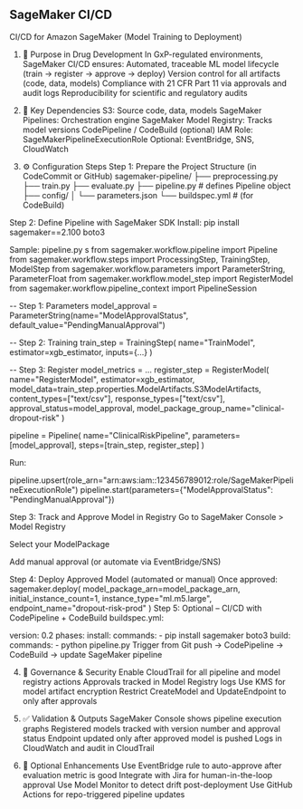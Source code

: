 ## SageMaker CI/CD
CI/CD for Amazon SageMaker (Model Training to Deployment)

1. 🎯 Purpose in Drug Development
In GxP-regulated environments, SageMaker CI/CD ensures:
  Automated, traceable ML model lifecycle (train → register → approve → deploy)
  Version control for all artifacts (code, data, models)
  Compliance with 21 CFR Part 11 via approvals and audit logs
  Reproducibility for scientific and regulatory audits

2. 🔗 Key Dependencies
S3: Source code, data, models
SageMaker Pipelines: Orchestration engine
SageMaker Model Registry: Tracks model versions
CodePipeline / CodeBuild (optional)
IAM Role: SageMakerPipelineExecutionRole
Optional: EventBridge, SNS, CloudWatch

3. ⚙️ Configuration Steps
Step 1: Prepare the Project Structure (in CodeCommit or GitHub)
sagemaker-pipeline/
├── preprocessing.py
├── train.py
├── evaluate.py
├── pipeline.py       # defines Pipeline object
├── config/
│   └── parameters.json
└── buildspec.yml     # (for CodeBuild)

Step 2: Define Pipeline with SageMaker SDK
Install:
pip install sagemaker==2.100 boto3

Sample: pipeline.py
s
from sagemaker.workflow.pipeline import Pipeline
from sagemaker.workflow.steps import ProcessingStep, TrainingStep, ModelStep
from sagemaker.workflow.parameters import ParameterString, ParameterFloat
from sagemaker.workflow.model_step import RegisterModel
from sagemaker.workflow.pipeline_context import PipelineSession

-- Step 1: Parameters
model_approval = ParameterString(name="ModelApprovalStatus", default_value="PendingManualApproval")

-- Step 2: Training
train_step = TrainingStep(
    name="TrainModel",
    estimator=xgb_estimator,
    inputs={...}
)

-- Step 3: Register
model_metrics = ...
register_step = RegisterModel(
    name="RegisterModel",
    estimator=xgb_estimator,
    model_data=train_step.properties.ModelArtifacts.S3ModelArtifacts,
    content_types=["text/csv"],
    response_types=["text/csv"],
    approval_status=model_approval,
    model_package_group_name="clinical-dropout-risk"
)

pipeline = Pipeline(
    name="ClinicalRiskPipeline",
    parameters=[model_approval],
    steps=[train_step, register_step]
)


Run:

pipeline.upsert(role_arn="arn:aws:iam::123456789012:role/SageMakerPipelineExecutionRole")
pipeline.start(parameters={"ModelApprovalStatus": "PendingManualApproval"})

Step 3: Track and Approve Model in Registry
Go to SageMaker Console > Model Registry

Select your ModelPackage

Add manual approval (or automate via EventBridge/SNS)

Step 4: Deploy Approved Model (automated or manual)
Once approved:
sagemaker.deploy(
  model_package_arn=model_package_arn,
  initial_instance_count=1,
  instance_type="ml.m5.large",
  endpoint_name="dropout-risk-prod"
)
Step 5: Optional – CI/CD with CodePipeline + CodeBuild
buildspec.yml:

version: 0.2
phases:
  install:
    commands:
      - pip install sagemaker boto3
  build:
    commands:
      - python pipeline.py
Trigger from Git push → CodePipeline → CodeBuild → update SageMaker pipeline

4. 🔐 Governance & Security
Enable CloudTrail for all pipeline and model registry actions
Approvals tracked in Model Registry logs
Use KMS for model artifact encryption
Restrict CreateModel and UpdateEndpoint to only after approvals

5. ✅ Validation & Outputs
SageMaker Console shows pipeline execution graphs
Registered models tracked with version number and approval status
Endpoint updated only after approved model is pushed
Logs in CloudWatch and audit in CloudTrail

6. 🌱 Optional Enhancements
Use EventBridge rule to auto-approve after evaluation metric is good
Integrate with Jira for human-in-the-loop approval
Use Model Monitor to detect drift post-deployment
Use GitHub Actions for repo-triggered pipeline updates

